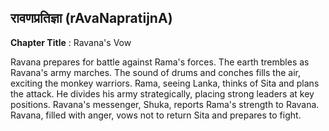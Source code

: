 ## रावणप्रतिज्ञा (rAvaNapratijnA)
**Chapter Title** : Ravana's Vow

Ravana prepares for battle against Rama's forces. The earth trembles as Ravana's army marches. The sound of drums and conches fills the air, exciting the monkey warriors. Rama, seeing Lanka, thinks of Sita and plans the attack. He divides his army strategically, placing strong leaders at key positions. Ravana's messenger, Shuka, reports Rama's strength to Ravana. Ravana, filled with anger, vows not to return Sita and prepares to fight.